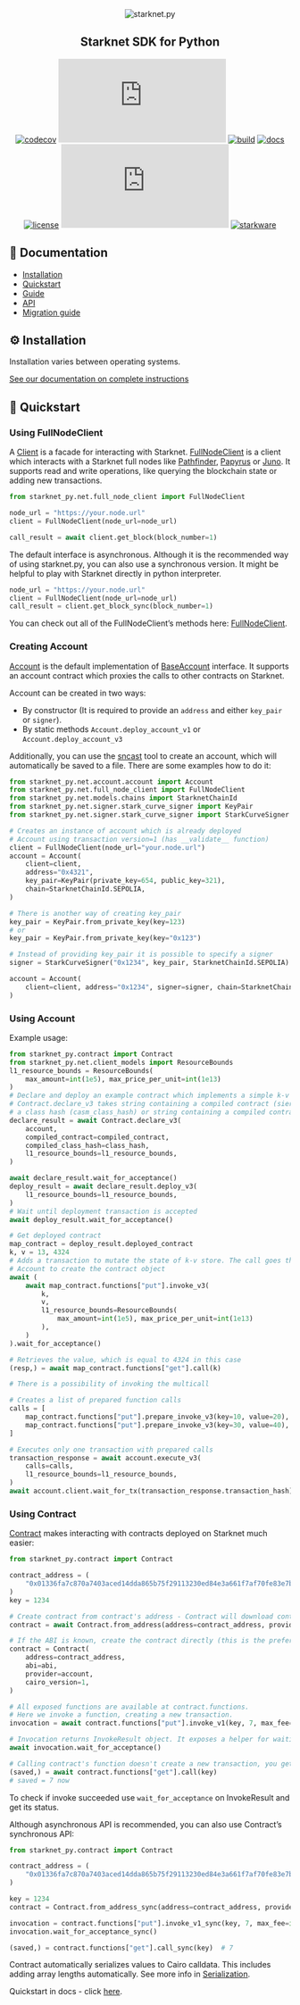 <div align="center">
    <img src="https://raw.githubusercontent.com/software-mansion/starknet.py/master/graphic.png" alt="starknet.py"/>
</div>
<h2 align="center">Starknet SDK for Python</h2>

<div align="center">

[![codecov](https://codecov.io/gh/software-mansion/starknet.py/branch/master/graph/badge.svg?token=3E54E8RYSL)](https://codecov.io/gh/software-mansion/starknet.py)
[![pypi](https://img.shields.io/pypi/v/starknet.py)](https://pypi.org/project/starknet.py/)
[![build](https://img.shields.io/github/actions/workflow/status/software-mansion/starknet.py/checks.yml)](https://github.com/software-mansion/starknet.py/actions)
[![docs](https://readthedocs.org/projects/starknetpy/badge/?version=latest)](https://starknetpy.readthedocs.io/en/latest/?badge=latest)
[![license](https://img.shields.io/badge/license-MIT-black)](https://github.com/software-mansion/starknet.py/blob/master/LICENSE.txt)
[![stars](https://img.shields.io/github/stars/software-mansion/starknet.py?color=yellow)](https://github.com/software-mansion/starknet.py/stargazers)
[![starkware](https://img.shields.io/badge/powered_by-StarkWare-navy)](https://starkware.co)

</div>

## 📘 Documentation

- [Installation](https://starknetpy.rtfd.io/en/latest/installation.html)
- [Quickstart](https://starknetpy.rtfd.io/en/latest/quickstart.html)
- [Guide](https://starknetpy.rtfd.io/en/latest/guide.html)
- [API](https://starknetpy.rtfd.io/en/latest/api.html)
- [Migration guide](https://starknetpy.readthedocs.io/en/latest/migration_guide.html)

## ⚙️ Installation

Installation varies between operating systems.

[See our documentation on complete instructions](https://starknetpy.rtfd.io/en/latest/installation.html)


## 💨 Quickstart
### Using FullNodeClient
A [Client](https://starknetpy.readthedocs.io/en/latest/api/client.html#client) is a facade for interacting with Starknet. 
[FullNodeClient](https://starknetpy.readthedocs.io/en/latest/api/full_node_client.html#module-starknet_py.net.full_node_client) is a client which interacts with a Starknet full nodes like [Pathfinder](https://github.com/eqlabs/pathfinder), [Papyrus](https://github.com/starkware-libs/papyrus) or [Juno](https://github.com/NethermindEth/juno). 
It supports read and write operations, like querying the blockchain state or adding new transactions.


```python
from starknet_py.net.full_node_client import FullNodeClient

node_url = "https://your.node.url"
client = FullNodeClient(node_url=node_url)

call_result = await client.get_block(block_number=1)
```
The default interface is asynchronous. Although it is the recommended way of using starknet.py, you can also use a synchronous version. It might be helpful to play with Starknet directly in python interpreter.

```python
node_url = "https://your.node.url"
client = FullNodeClient(node_url=node_url)
call_result = client.get_block_sync(block_number=1)
```
You can check out all of the FullNodeClient’s methods here: [FullNodeClient](https://starknetpy.readthedocs.io/en/latest/api/full_node_client.html#module-starknet_py.net.full_node_client).

### Creating Account
[Account](https://starknetpy.readthedocs.io/en/latest/api/account.html#starknet_py.net.account.account.Account) is the default implementation of [BaseAccount](https://starknetpy.readthedocs.io/en/latest/api/account.html#starknet_py.net.account.base_account.BaseAccount) interface. 
It supports an account contract which proxies the calls to other contracts on Starknet.

Account can be created in two ways:
- By constructor (It is required to provide an `address` and either `key_pair` or `signer`).
- By static methods `Account.deploy_account_v1` or `Account.deploy_account_v3`

Additionally, you can use the [sncast](https://foundry-rs.github.io/starknet-foundry/starknet/index.html) tool to create an account, 
which will automatically be saved to a file.
There are some examples how to do it:
```python
from starknet_py.net.account.account import Account
from starknet_py.net.full_node_client import FullNodeClient
from starknet_py.net.models.chains import StarknetChainId
from starknet_py.net.signer.stark_curve_signer import KeyPair
from starknet_py.net.signer.stark_curve_signer import StarkCurveSigner

# Creates an instance of account which is already deployed
# Account using transaction version=1 (has __validate__ function)
client = FullNodeClient(node_url="your.node.url")
account = Account(
    client=client,
    address="0x4321",
    key_pair=KeyPair(private_key=654, public_key=321),
    chain=StarknetChainId.SEPOLIA,
)

# There is another way of creating key_pair
key_pair = KeyPair.from_private_key(key=123)
# or
key_pair = KeyPair.from_private_key(key="0x123")

# Instead of providing key_pair it is possible to specify a signer
signer = StarkCurveSigner("0x1234", key_pair, StarknetChainId.SEPOLIA)

account = Account(
    client=client, address="0x1234", signer=signer, chain=StarknetChainId.SEPOLIA
)
```

### Using Account
Example usage:

```python
from starknet_py.contract import Contract
from starknet_py.net.client_models import ResourceBounds
l1_resource_bounds = ResourceBounds(
    max_amount=int(1e5), max_price_per_unit=int(1e13)
)
# Declare and deploy an example contract which implements a simple k-v store.
# Contract.declare_v3 takes string containing a compiled contract (sierra) and
# a class hash (casm_class_hash) or string containing a compiled contract (casm)
declare_result = await Contract.declare_v3(
    account,
    compiled_contract=compiled_contract,
    compiled_class_hash=class_hash,
    l1_resource_bounds=l1_resource_bounds,
)

await declare_result.wait_for_acceptance()
deploy_result = await declare_result.deploy_v3(
    l1_resource_bounds=l1_resource_bounds,
)
# Wait until deployment transaction is accepted
await deploy_result.wait_for_acceptance()

# Get deployed contract
map_contract = deploy_result.deployed_contract
k, v = 13, 4324
# Adds a transaction to mutate the state of k-v store. The call goes through account proxy, because we've used
# Account to create the contract object
await (
    await map_contract.functions["put"].invoke_v3(
        k,
        v,
        l1_resource_bounds=ResourceBounds(
            max_amount=int(1e5), max_price_per_unit=int(1e13)
        ),
    )
).wait_for_acceptance()

# Retrieves the value, which is equal to 4324 in this case
(resp,) = await map_contract.functions["get"].call(k)

# There is a possibility of invoking the multicall

# Creates a list of prepared function calls
calls = [
    map_contract.functions["put"].prepare_invoke_v3(key=10, value=20),
    map_contract.functions["put"].prepare_invoke_v3(key=30, value=40),
]

# Executes only one transaction with prepared calls
transaction_response = await account.execute_v3(
    calls=calls,
    l1_resource_bounds=l1_resource_bounds,
)
await account.client.wait_for_tx(transaction_response.transaction_hash)
```

### Using Contract
[Contract](https://starknetpy.readthedocs.io/en/latest/api/contract.html#starknet_py.contract.Contract) makes interacting with contracts deployed on Starknet much easier:
```python
from starknet_py.contract import Contract

contract_address = (
    "0x01336fa7c870a7403aced14dda865b75f29113230ed84e3a661f7af70fe83e7b"
)
key = 1234

# Create contract from contract's address - Contract will download contract's ABI to know its interface.
contract = await Contract.from_address(address=contract_address, provider=account)

# If the ABI is known, create the contract directly (this is the preferred way).
contract = Contract(
    address=contract_address,
    abi=abi,
    provider=account,
    cairo_version=1,
)

# All exposed functions are available at contract.functions.
# Here we invoke a function, creating a new transaction.
invocation = await contract.functions["put"].invoke_v1(key, 7, max_fee=int(1e16))

# Invocation returns InvokeResult object. It exposes a helper for waiting until transaction is accepted.
await invocation.wait_for_acceptance()

# Calling contract's function doesn't create a new transaction, you get the function's result.
(saved,) = await contract.functions["get"].call(key)
# saved = 7 now
```

To check if invoke succeeded use `wait_for_acceptance` on InvokeResult and get its status.

Although asynchronous API is recommended, you can also use Contract’s synchronous API:

```python
from starknet_py.contract import Contract

contract_address = (
    "0x01336fa7c870a7403aced14dda865b75f29113230ed84e3a661f7af70fe83e7b"
)

key = 1234
contract = Contract.from_address_sync(address=contract_address, provider=account)

invocation = contract.functions["put"].invoke_v1_sync(key, 7, max_fee=int(1e16))
invocation.wait_for_acceptance_sync()

(saved,) = contract.functions["get"].call_sync(key)  # 7
```

Contract automatically serializes values to Cairo calldata. This includes adding array lengths automatically. 
See more info in [Serialization](https://starknetpy.readthedocs.io/en/latest/guide/serialization.html#serialization).

Quickstart in docs - click [here](https://starknetpy.rtfd.io/en/latest/quickstart.html).
